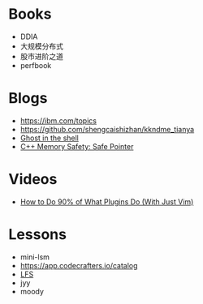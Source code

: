 # Books

* DDIA
* 大规模分布式
* 股市进阶之道
* perfbook

# Blogs

* https://ibm.com/topics
* https://github.com/shengcaishizhan/kkndme_tianya
* [Ghost in the shell](https://vermaden.wordpress.com/ghost-in-the-shell/)
* [C++ Memory Safety: Safe Pointer](https://cpp-rendering.io/c-memory-safety-borrow-checker-safe-pointer/)

# Videos

* [How to Do 90% of What Plugins Do (With Just Vim)](https://youtu.be/XA2WjJbmmoM)

# Lessons

* mini-lsm
* https://app.codecrafters.io/catalog
* [LFS](https://www.linuxfromscratch.org/lfs/read.html)
* jyy
* moody

